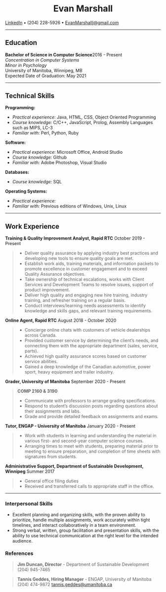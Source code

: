 # <center> Evan Marshall </center>

#### 
[LinkedIn](https://www.linkedin.com/in/evanmarshallj/) • (204) 228-5926 • EvanMarshallj@gmail.com

---
## Education

**Bachelor of Science in Computer Science**2016 - Present <br>
_Concentration in Computer Systems_ <br>
_Minor in Psychology_ <br>
University of Manitoba, Winnipeg, MB <br>
Expected Date of Graduation: May 2021 

---
## Technical Skills
**Programming:**
* *Practical experience:* Java, HTML, CSS, Object Oriented Programming
* *Course knowledge:* C/C++, JavaScript, Prolog, Assembly Languages such as MIPS, LC-3
* *Familiar with:* Perl, Python, Ruby

**Software:**
* *Practical experience:* Microsoft Office, Android Studio
* *Course knowledge:* Github
* *Familiar with:* Adobe Photoshop, Visual Studio

**Databases:**
* *Course knowledge:* SQL

**Operating Systems:**
* *Practical experience:*  
* *Familiar with:* Previous editions of Windows, Unix, Linux

---
## Work Experience
**Training & Quality Improvement Analyst, Rapid RTC** October 2019 - Present
>* Deliver quality assurance by applying industry best practices and developing new tools to ensure quality goals are met.
>* Establish work aids, training materials, and information packets to promote excellence in customer engagement and to exceed Quality Assurance objectives.
>* Take ownership of technical escalations, works with Client Services and Development Teams to resolve issues, support of product improvement. 
>* Deliver high quality and engaging new hire training, industry training, and refresher training on a regular basis.
>* Conduct interviews/learning needs assessments to identify knowledge and skills gaps, and relevant training requirements.

**Online Agent, Rapid RTC** August 2018 - October 2020
>* Concierge online chats with customers of vehicle dealerships across Canada.
>* Provided customer service by determining the client’s needs, and connecting them with the appropriate department (sales, service, parts).
>* Achieved high quality assurance scores based on customer service abilities. 
>* Gained a deep knowledge of the Canadian automotive, power sport, heavy equipment and trailer industry. 

**Grader, University of Manitoba** September 2020 - Present </br>
>**COMP 2160 & 3190**
>* Communicate with professors to arrange grading specifications.
>* Respond to student’s discussion posts regarding questions about their assignments and labs.
>* Grade and provide detailed feedback on assignments and exams.

**Tutor, ENGAP - University of Manitoba** January 2020 - Present
>* Work with students in learning and understanding the material in various first- and second-year computer science courses.
>* Arranging times to meet with students, preparing material prior to meeting to ensure preparation, and completion of time sheets with signatures from students.


**Administrative Support, Department of Sustainable Development, Winnipeg** Summer 2017
>* General office filing duties
>* Received and transferred calls to appropriate staff in the office.

---
### Interpersonal Skills

* Excellent planning and organizing skills, with the proven ability to prioritize, handle multiple assignments, work accurately within tight timelines, and interact collaboratively in a team environment.
* Strong verbal, written, group facilitation and presentation skills, with the ability to use technical communication at the right level for the intended audience.

### References
> **Jim Duncan, Director** -  Department of Sustainable Development
(204) 945-7465

> **Tannis Geddes, Hiring Manager** - ENGAP, University of Manitoba
(204) 474-9872 
tannis.geddes@umanitoba.ca

